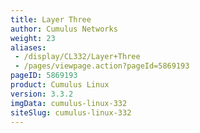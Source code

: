 ```yaml
---
title: Layer Three
author: Cumulus Networks
weight: 23
aliases:
 - /display/CL332/Layer+Three
 - /pages/viewpage.action?pageId=5869193
pageID: 5869193
product: Cumulus Linux
version: 3.3.2
imgData: cumulus-linux-332
siteSlug: cumulus-linux-332
---
```

<article id="html-search-results" class="ht-content" style="display: none;">

</article>

<footer id="ht-footer">

</footer>
